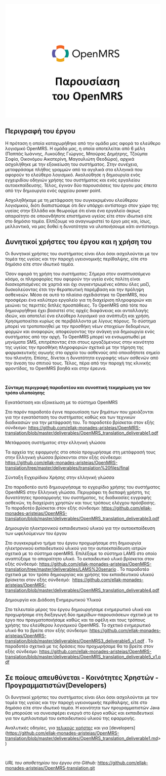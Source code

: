 ![](<openmrs_logo.png>)

**Περιγραφή του έργου**
-----------------------

Η πρόταση η οποία καταχωρήθηκε από την ομάδα μας αφορά το ελεύθερο λογισμικό
OpenMRS. Η ομάδα μας, η οποία αποτελείται από 6 μέλη (Παππάς Ιωάννης, Λυκούδης
Γιώργος, Μπούρας Δημήτρης, Τζούμπα Σοφία, Οικονόμου Αικατερίνη, Μαγουλιώτη
Θεοδώρα), αρχικά ασχολήθηκε με την εξοικείωση του συστήματος. Στην συνέχεια,
μεταφράσαμε πλήθος γραμμών από τα αγγλικά στα ελληνικά που αφορούν το ελεύθερο
λογισμικό. Ακολούθησε η δημιουργία ενός εγχειριδίου οδηγιών χρήσης του
συστήματος και ενός εργαλείου αυτοεκπαίδευσης. Τέλος, έγιναν δύο παρουσιάσεις
του έργου μας έπειτα από την δημιουργία ενός αρχείου power point.

Ασχοληθήκαμε με τη μετάφραση του συγκεκριμένου ελεύθερου λογισμικού, διότι
διαπιστώσαμε ότι δεν υπάρχει αντίστοιχο στον χώρο της υγείας στην Ελλάδα και
θεωρούμε ότι είναι ένα εργαλείο άκρως απαραίτητο σε οποιονδήποτε επιστήμονα
υγείας είτε στον ιδιωτικό είτε στο δημόσιο τομέα. Ελπίζουμε να αναγνωριστεί το
έργο μας και, ίσως, μελλοντικά, να μας δοθεί η δυνατότητα να υλοποιήσουμε κάτι
αντίστοιχο.

**Δυνητικοί χρήστες του έργου και η χρήση του**
-----------------------------------------------

Οι δυνητικοί χρήστες του συστήματος είναι όλοι όσοι ασχολούνται με τον τομέα της
υγείας και την παροχή υγειονομικής περίθαλψης, είτε στο δημόσιο είτε στον
ιδιωτικό τομέα.

Όσον αφορά τη χρήση του συστήματος: Σήμερα στον αναπτυσσόμενο κόσμο, οι
πληροφορίες που αφορούν την υγεία ενός πολίτη είναι διασκορπισμένες σε χαρτιά
και όχι συγκεντρωμένες κάπου όλες μαζί, δυσκολεύοντας έτσι την θεραπευτική
παρέμβαση και την πρόληψη ασθενειών. Μέσα σε αυτό το πλαίσιο σχεδιάστηκε το
OpenMRS, που προσφέρει ένα καλύτερο εργαλείο για τη διαχείριση πληροφοριών και
μειώνει τις περιττές διπλές προσπάθειες. Το OpenMRS από τότε που δημιουργήθηκε
έχει βασιστεί στις αρχές διαφάνειας και ανταλλαγής ιδεών, και αποτελεί ένα
ελεύθερο λογισμικό για ανάπτυξη και χρήση. Χρησιμοποιείται κυρίως σε
περιβάλλοντα με λίγους πόρους. Το σύστημα μπορεί να τροποποιηθεί με την προσθήκη
νέων στοιχείων δεδομένων, φορμών και αναφορών, αποφεύγοντας την ανάγκη για
δημιουργία ενός συστήματος από την αρχή. Το OpenMRS μπορεί να ενσωματωθεί με
μηνύματα SMS, επιτρέποντας έτσι στους εργαζόμενους στην κοινότητα της υγείας την
προσθήκη πληροφοριών σχετικά με την τήρηση της φαρμακευτικής αγωγής στο αρχείο
του ασθενούς από οποιοδήποτε σημείο του πλανήτη. Επίσης, δίνεται η δυνατότητα
εγγραφής νέων ασθενών από την άνεση του σπιτιού τους. Τέλος, πέρα από την παροχή
της κλινικής φροντίδας, το OpenMRS βοηθά και στην έρευνα.

 

**Σύντομη περιγραφή παραδοτέου και συνοπτική τεκμηρίωση για τον τρόπο
υλοποίησης**

Εγκατάσταση και εξοικείωση με το σύστημα OpenMRS

Στο παρόν παραδοτέο έγινε παρουσίαση των βημάτων που χρειάζονται για την
εγκατάσταση του συστήματος καθώς και των τεχνικών διαδικασιών για την μετάφρασή
του. Το παραδοτέο βρίσκεται στον εξής σύνδεσμο:
<https://github.com/ellak-monades-aristeias/OpenMRS-translation/blob/master/deliverables/OpenMRS_translation_deliverable1.pdf>

Μετάφραση συστήματος στην ελληνική γλώσσα

Τα αρχεία της εφαρμογής στα οποία προχωρήσαμε στη μετάφρασή τους στην Ελληνική
γλώσσα βρίσκονται στον εξής σύνδεσμο:
<https://github.com/ellak-monades-aristeias/OpenMRS-translation/tree/master/deliverables/translation%20files/final>

Σύνταξη Εγχειρίδιου Χρήσης στην ελληνική γλώσσα

Στο παραδοτέο αυτό δημιουργήσαμε το εγχειρίδιο χρήσης του συστήματος OpenMRS
στην Ελληνική γλώσσα. Περιγράφει τη διεπαφή χρήστη, τις δυνατότητες προσαρμογής
του συστήματος, τις διαδικασίες εγγραφής ασθενών, τη διαχείριση χρηστών και τους
τρόπους ελέγχου πρόσβασης. Το παραδοτέο βρίσκεται στον εξής σύνδεσμο:
<https://github.com/ellak-monades-aristeias/OpenMRS-translation/blob/master/deliverables/OpenMRS_translation_deliverable3.pdf>

Δημιουργία ηλεκτρονικού εκπαιδευτικού υλικού για την αυτοεκπαίδευση των
ωφελούμενων του έργου

Στο συγκεκριμένο τμήμα του έργου προχωρήσαμε στη δημιουργία ηλεκτρονικού
εκπαιδευτικού υλικού για την αυτοεκπαίδευση ιατρών σχετικά με το σύστημα
openMRS. Επιλέξαμε το σύστημα LAMS στο οποίο αναπτύξαμε το απαραίτητο υλικό. Το
εκπαιδευτικό υλικό βρίσκεται στον εξής σύνδεσμό:
<https://github.com/ellak-monades-aristeias/OpenMRS-translation/tree/master/deliverables/LAMS%20senario>
. Το παραδοτέο σχετικά με τον τρόπο δημιουργίας και χρήσης του εκπαιδευτικού
υλικού βρίσκεται στον εξής σύνδεσμό:
 <https://github.com/ellak-monades-aristeias/OpenMRS-translation/blob/master/deliverables/OpenMRS_translation_deliverable4.pdf>

Δημιουργία και Διάδοση Ενημερωτικού Υλικού

Στο τελευταίο μέρος του έργου δημιουργήσαμε ενημερωτικό υλικό και προχωρήσαμε
στη διεξαγωγή δύο ημερίδων-παρουσιάσεων σχετικά με το έργο που πραγματοποιήσαμε
καθώς και τα οφέλη και τους τρόπους χρήσης του ελεύθερου λογισμικού OpenMRS. Το
σχετικό ενημερωτικό υλικό θα το βρείτε στον εξής σύνδεσμο:
<https://github.com/ellak-monades-aristeias/OpenMRS-translation/blob/master/deliverables/OpenMRS3_deliverable5_v1.pdf>
. Το παραδοτέο σχετικά με τις δράσεις που προχωρήσαμε θα το βρείτε στον εξής
σύνδεσμο:
<https://github.com/ellak-monades-aristeias/OpenMRS-translation/blob/master/deliverables/OpenMRS_translation_deliverable5_v1.pdf>

Σε ποίους απευθύνεται - Κοινότητες Χρηστών - Προγραμματιστών(Developers)
------------------------------------------------------------------------

Οι δυνητικοί χρήστες του συστήματος είναι όλοι όσοι ασχολούνται με τον τομέα της
υγείας και την παροχή υγειονομικής περίθαλψης, είτε στο δημόσιο είτε στον
ιδιωτικό τομέα. Η κοινότητα των προγραμματιστών Java θα μπορούσε να συνεισφέρει
ενεργά στο έργο καθώς και εκπαιδευτικοί για τον εμπλουτισμό του εκπαιδευτικού
υλικού της εφαρμογής.

Αναλυτικές οδηγίες, για [τελικούς
χρήστες](<https://github.com/ellak-monades-aristeias/OpenMRS-translation/blob/master/deliverables/OpenMRS_translation_deliverable3.pdf>) και
για [developers](<https://github.com/ellak-monades-aristeias/OpenMRS-translation/blob/master/deliverables/OpenMRS_translation_deliverable1.md>>)

 

*URL του αποθετηρίου του έργου στο Github:*
https://github.com/ellak-monades-aristeias/OpenMRS-translation.git
